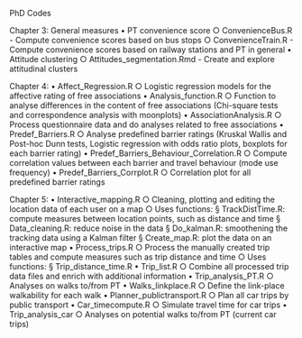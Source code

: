 PhD Codes

Chapter 3: General measures
	• PT convenience score
		○ ConvenienceBus.R - Compute convenience scores based on bus stops
		○ ConvenienceTrain.R - Compute convenience scores based on railway stations and PT in general
	• Attitude clustering
		○ Attitudes_segmentation.Rmd - Create and explore attitudinal clusters

Chapter 4:
	• Affect_Regression.R
		○ Logistic regression models for the affective rating of free associations
	• Analysis_function.R
		○ Function to analyse differences in the content of free associations (Chi-square tests and correspondence analysis with moonplots)
	• AssociationAnalysis.R
		○ Process questionnaire data and do analyses related to free associations
	• Predef_Barriers.R
		○ Analyse predefined barrier ratings (Kruskal Wallis and Post-hoc Dunn tests, Logistic regression with odds ratio plots, boxplots for each barrier rating)
	• Predef_Barriers_Behaviour_Correlation.R
		○ Compute correlation values between each barrier and travel behaviour (mode use frequency)
	• Predef_Barriers_Corrplot.R
		○ Correlation plot for all predefined barrier ratings

Chapter 5:
	• Interactive_mapping.R 
		○ Cleaning, plotting and editing the location data of each user on a map
		○ Uses functions:
			§ TrackDistTime.R: compute measures between location points, such as distance and time
			§ Data_cleaning.R: reduce noise in the data
			§ Do_kalman.R: smoothening the tracking data using a Kalman filter
			§ Create_map.R: plot the data on an interactive map 
	• Process_trips.R
		○ Process the manually created trip tables and compute measures such as trip distance and time
		○ Uses functions:
			§ Trip_distance_time.R
	• Trip_list.R
		○ Combine all processed trip data files and enrich with additional information
	• Trip_analysis_PT.R
		○ Analyses on walks to/from PT
	• Walks_linkplace.R
		○ Define the link-place walkability for each walk
	• Planner_publictransport.R
		○ Plan all car trips by public transport
	• Car_timecompute.R
		○ Simulate travel time for car trips
	• Trip_analysis_car
		○ Analyses on potential walks to/from PT (current car trips)
